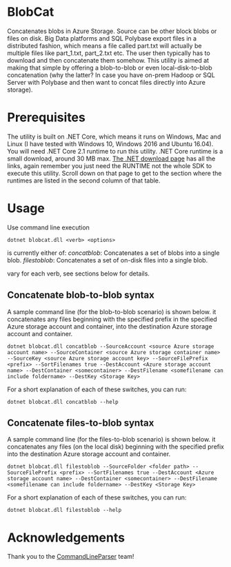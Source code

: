 # BlobCat 
Concatenates blobs in Azure Storage. Source can be other block blobs or files on disk. Big Data platforms and SQL Polybase export files in a distributed fashion, which means a file called part.txt will actually be multiple files like part_1.txt, part_2.txt etc. The user then typically has to download and then concatenate them somehow. This utility is aimed at making that simple by offering a blob-to-blob or even local-disk-to-blob concatenation (why the latter? In case you have on-prem Hadoop or SQL Server with Polybase and then want to concat files directly into Azure storage).
 
# Prerequisites
The utility is built on .NET Core, which means it runs on Windows, Mac and Linux (I have tested with Windows 10, Windows 2016 and Ubuntu 16.04). You will need .NET Core 2.1 runtime to run this utility. .NET Core runtime is a small download, around 30 MB max. [The .NET download page](https://www.microsoft.com/net/download) has all the links, again remember you just need the RUNTIME not the whole SDK to execute this utility. Scroll down on that page to get to the section where the runtimes are listed in the second column of that table.

# Usage 
Use command line execution

	dotnet blobcat.dll <verb> <options>

<verb> is currently either of:
*concatblob*: Concatenates a set of blobs into a single blob.
*filestoblob*: Concatenates a set of on-disk files into a single blob.

<options> vary for each verb, see sections below for details.

## Concatenate blob-to-blob syntax
A sample command line (for the blob-to-blob scenario) is shown below. it concatenates any files beginning with the specified prefix in the specified Azure storage account and container, into the destination Azure storage account and container.
	
	dotnet blobcat.dll concatblob --SourceAccount <source Azure storage account name> --SourceContainer <source Azure storage container name> --SourceKey <source Azure storage account key> --SourceFilePrefix <prefix> --SortFilenames true --DestAccount <Azure storage account name> --DestContainer <somecontainer> --DestFilename <somefilename can include foldername> --DestKey <Storage Key>

For a short explanation of each of these switches, you can run:
	
	dotnet blobcat.dll concatblob --help

## Concatenate files-to-blob syntax
A sample command line (for the files-to-blob scenario) is shown below. it concatenates any files (on the local disk) beginning with the specified prefix into the destination Azure storage account and container.

	dotnet blobcat.dll filestoblob --SourceFolder <folder path> --SourceFilePrefix <prefix> --SortFilenames true --DestAccount <Azure storage account name> --DestContainer <somecontainer> --DestFilename <somefilename can include foldername> --DestKey <Storage Key>

For a short explanation of each of these switches, you can run:

	dotnet blobcat.dll filestoblob --help

# Acknowledgements
Thank you to the [CommandLineParser](https://github.com/commandlineparser/commandline) team!
